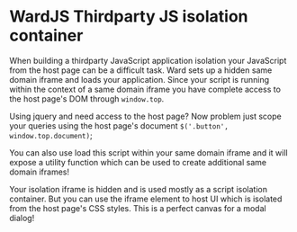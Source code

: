 # WardJS Thirdparty JS isolation container

When building a thirdparty JavaScript application isolation your JavaScript
from the host page can be a difficult task. Ward sets up a hidden same domain 
iframe and loads your application. Since your script is running within the 
context of a same domain iframe you have complete access to the host page's
DOM through `window.top`. 

Using jquery and need access to the host page? Now problem just scope your 
queries using the host page's document `$('.button', window.top.document)`;

You can also use load this script within your same domain iframe and it will 
expose a utility function which can be used to create additional same domain
iframes!

Your isolation iframe is hidden and is used mostly as a script isolation container. 
But you can use the iframe element to host UI which is isolated from the host
page's CSS styles. This is a perfect canvas for a modal dialog!
